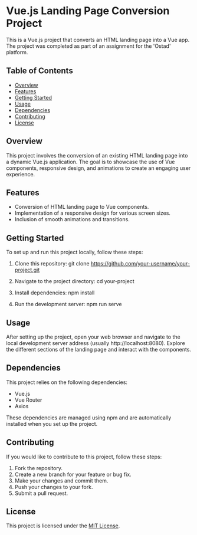 # Vue.js Landing Page Conversion Project

This is a Vue.js project that converts an HTML landing page into a Vue app. The project was completed as part of an assignment for the 'Ostad' platform.

## Table of Contents

- [Overview](#overview)
- [Features](#features)
- [Getting Started](#getting-started)
- [Usage](#usage)
- [Dependencies](#dependencies)
- [Contributing](#contributing)
- [License](#license)

## Overview

This project involves the conversion of an existing HTML landing page into a dynamic Vue.js application. The goal is to showcase the use of Vue components, responsive design, and animations to create an engaging user experience.

## Features

- Conversion of HTML landing page to Vue components.
- Implementation of a responsive design for various screen sizes.
- Inclusion of smooth animations and transitions.

## Getting Started

To set up and run this project locally, follow these steps:

1. Clone this repository:
   git clone https://github.com/your-username/your-project.git


2. Navigate to the project directory:
cd your-project


3. Install dependencies:
npm install


4. Run the development server:
npm run serve


## Usage

After setting up the project, open your web browser and navigate to the local development server address (usually http://localhost:8080). Explore the different sections of the landing page and interact with the components.

## Dependencies

This project relies on the following dependencies:

- Vue.js
- Vue Router
- Axios

These dependencies are managed using npm and are automatically installed when you set up the project.

## Contributing

If you would like to contribute to this project, follow these steps:

1. Fork the repository.
2. Create a new branch for your feature or bug fix.
3. Make your changes and commit them.
4. Push your changes to your fork.
5. Submit a pull request.

## License

This project is licensed under the [MIT License](LICENSE).

